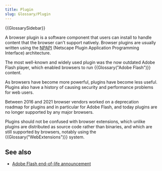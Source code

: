 ```yaml
---
title: Plugin
slug: Glossary/Plugin
---
```


{{GlossarySidebar}}

A browser plugin is a software component that users can install to handle content that the browser can't support natively. Browser plugins are usually written using the [NPAPI](https://en.wikipedia.org/wiki/NPAPI) (Netscape Plugin Application Programming Interface) architecture.

The most well-known and widely used plugin was the now outdated Adobe Flash player, which enabled browsers to run {{Glossary("Adobe Flash")}} content.

As browsers have become more powerful, plugins have become less useful. Plugins also have a history of causing security and performance problems for web users.

Between 2016 and 2021 browser vendors worked on a deprecation roadmap for plugins and in particular for Adobe Flash, and today plugins are no longer supported by any major browsers.

Plugins should not be confused with browser extensions, which unlike plugins are distributed as source code rather than binaries, and which are still supported by browsers, notably using the {{Glossary("WebExtensions")}} system.

## See also

- [Adobe Flash end-of-life announcement](https://blog.adobe.com/en/publish/2017/07/25/adobe-flash-update#gs.g8mmgf)
